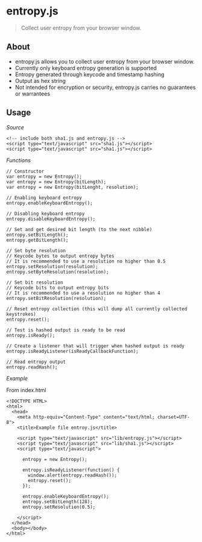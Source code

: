 entropy.js
==========

>Collect user entropy from your browser window.

About
-----

- entropy.js allows you to collect user entropy from your browser window.
- Currently only keyboard entropy generation is supported
- Entropy generated through keycode and timestamp hashing
- Output as hex string
- Not intended for encryption or security, entropy.js carries no guarantees or warrantees

Usage
-----

*Source*

    <!-- include both sha1.js and entropy.js -->
    <script type="text/javascript" src="sha1.js"></script>
    <script type="text/javascript" src="sha1.js"></script>
  
*Functions*

    // Constructor
    var entropy = new Entropy();
    var entropy = new Entropy(bitLength);
    var entropy = new Entropy(bitLenght, resolution);

    // Enabling keyboard entropy
    entropy.enableKeyboardEntropy();

    // Disabling keyboard entropy
    entropy.disableKeyboardEntropy();

    // Set and get desired bit length (to the next nibble)
    entropy.setBitLength();
    entropy.getBitLength();

    // Set byte resolution
    // Keycode bytes to output entropy bytes
    // It is recommended to use a resolution no higher than 0.5
    entropy.setResolution(resolution);
    entropy.setByteResolution(resolution);

    // Set bit resolution
    // Keycode bits to output entropy bits
    // It is recommended to use a resolution no higher than 4
    entropy.setBitResolution(resolution);
    
    // Reset entropy collection (this will dump all currently collected keystrokes)
    entropy.reset();
    
    // Test is hashed output is ready to be read
    entropy.isReady();
    
    // Create a listener that will trigger when hashed output is ready
    entropy.isReadyListener(isReadyCallbackFunction);
    
    // Read entropy output
    entropy.readHash();
    
*Example*

From index.html

    <!DOCTYPE HTML>
    <html>
      <head>
        <meta http-equiv="Content-Type" content="text/html; charset=UTF-8">
        <title>Example file entroy.js</title>

        <script type="text/javascript" src="lib/entropy.js"></script>
        <script type="text/javascript" src="lib/sha1.js"></script>
        <script type="text/javascript">
      
          entropy = new Entropy();
        
          entropy.isReadyListener(function() {
            window.alert(entropy.readHash());
            entropy.reset();
          });
      
          entropy.enableKeyboardEntropy();
          entropy.setBitLength(128);
          entropy.setResolution(0.5);
          
        </script>
      </head>
      <body></body>
    </html>
